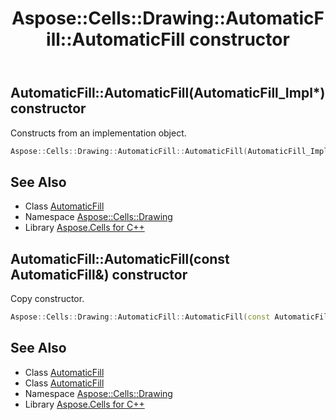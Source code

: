 ﻿---
title: Aspose::Cells::Drawing::AutomaticFill::AutomaticFill constructor
linktitle: AutomaticFill
second_title: Aspose.Cells for C++ API Reference
description: 'Aspose::Cells::Drawing::AutomaticFill::AutomaticFill constructor. Constructs from an implementation object in C++.'
type: docs
weight: 100
url: /cpp/aspose.cells.drawing/automaticfill/automaticfill/
---
## AutomaticFill::AutomaticFill(AutomaticFill_Impl*) constructor


Constructs from an implementation object.

```cpp
Aspose::Cells::Drawing::AutomaticFill::AutomaticFill(AutomaticFill_Impl *impl)
```

## See Also

* Class [AutomaticFill](../)
* Namespace [Aspose::Cells::Drawing](../../)
* Library [Aspose.Cells for C++](../../../)
## AutomaticFill::AutomaticFill(const AutomaticFill\&) constructor


Copy constructor.

```cpp
Aspose::Cells::Drawing::AutomaticFill::AutomaticFill(const AutomaticFill &src)
```

## See Also

* Class [AutomaticFill](../)
* Class [AutomaticFill](../)
* Namespace [Aspose::Cells::Drawing](../../)
* Library [Aspose.Cells for C++](../../../)
